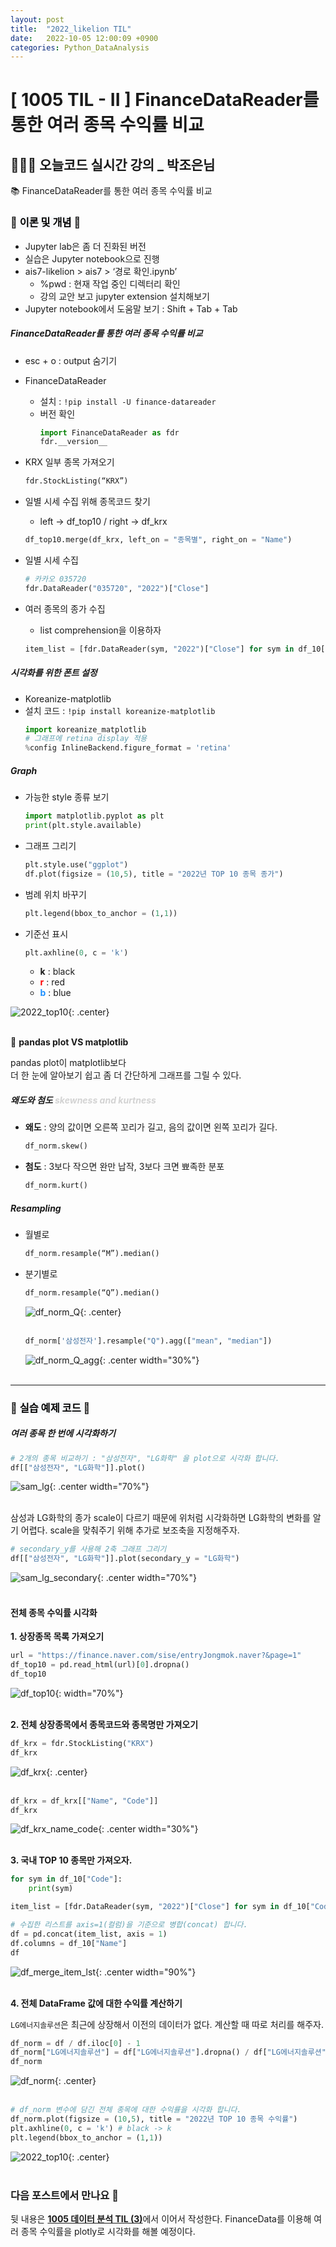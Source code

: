 ```yaml
---
layout: post
title:  "2022_likelion TIL"
date:   2022-10-05 12:00:09 +0900
categories: Python_DataAnalysis
---
```

# [ 1005 TIL - II ] FinanceDataReader를 통한 여러 종목 수익률 비교

## 👩🏻‍💻 오늘코드 실시간 강의 _ 박조은님
<!-- 이전 게시물 [**1004 데이터 분석 TIL (1)**](https://seul1230.github.io/2022_likelion/2022-10-04-likelion-TIL1/)과 이어지는 내용이다. -->
📚 FinanceDataReader를 통한 여러 종목 수익률 비교
<br/>

### 📑 <mark style='background-color: #f6f8fa'> 이론 및 개념</mark> 📑

- Jupyter lab은 좀 더 진화된 버전
- 실습은 Jupyter notebook으로 진행 
- ais7-likelion > ais7 > ‘경로 확인.ipynb’
  - %pwd : 현재 작업 중인 디렉터리 확인
  - 강의 교안 보고 jupyter extension 설치해보기
- Jupyter notebook에서 도움말 보기 : Shift + Tab + Tab

##### FinanceDataReader를 통한 여러 종목 수익률 비교
- esc + o : output 숨기기
- FinanceDataReader
    - 설치 : `!pip install -U finance-datareader`
    - 버전 확인
      ```python
      import FinanceDataReader as fdr
      fdr.__version__
      ```
- KRX 일부 종목 가져오기
  ```python
  fdr.StockListing(“KRX”)
  ```
- 일별 시세 수집 위해 종목코드 찾기
    - left -> df_top10 / right -> df_krx
    ```python
    df_top10.merge(df_krx, left_on = "종목별", right_on = "Name")
  ```

- 일별 시세 수집
  ```python
  # 카카오 035720 
  fdr.DataReader("035720", "2022")["Close"]
  ```
- 여러 종목의 종가 수집
    - list comprehension을 이용하자
  ```python
  item_list = [fdr.DataReader(sym, "2022")["Close"] for sym in df_10["Symbol"]]
  ```

##### 시각화를 위한 폰트 설정
- Koreanize-matplotlib
- 설치 코드 : `!pip install koreanize-matplotlib`
    ```python
    import koreanize_matplotlib
    # 그래프에 retina display 적용
    %config InlineBackend.figure_format = 'retina'
    ```

##### Graph
- 가능한 style 종류 보기
  ```python
  import matplotlib.pyplot as plt
  print(plt.style.available)
  ```
- 그래프 그리기
  ```python
  plt.style.use("ggplot")
  df.plot(figsize = (10,5), title = "2022년 TOP 10 종목 종가")
  ```

- 범례 위치 바꾸기
  ```python
  plt.legend(bbox_to_anchor = (1,1))
  ```

- 기준선 표시
  ```python
  plt.axhline(0, c = 'k')
  ```
  - **k** : black
  - **<font color='red'>r</font>** : red
  - **<font color='dodgerblue'>b</font>** : blue

![2022_top10](/assets/img/img_221005/2022_top10.png){: .center} <br/><br/>

🤔 **pandas plot VS matplotlib**

pandas plot이 matplotlib보다 <br/>
더 한 눈에 알아보기 쉽고 좀 더 간단하게 그래프를 그릴 수 있다.

##### 왜도와 첨도 <font color = 'lightgray'>skewness and kurtness</font>
- **왜도** : 양의 값이면 오른쪽 꼬리가 길고, 음의 값이면 왼쪽 꼬리가 길다.
  ```python
  df_norm.skew()
  ```
- **첨도** : 3보다 작으면 완만 납작, 3보다 크면 뾰족한 분포
  ```python
  df_norm.kurt()
  ```

##### Resampling
- 월별로
  ```python
  df_norm.resample(“M”).median()
  ```


- 분기별로
  ```python
  df_norm.resample(“Q”).median()
  ```

  ![df_norm_Q](/assets/img/img_221005/df_norm_Q.png){: .center} <br/><br/>
  
  ```python
  df_norm['삼성전자'].resample("Q").agg(["mean", "median"])
  ```

  ![df_norm_Q_agg](/assets/img/img_221005/df_norm_Q_agg.png){: .center width="30%"} <br/><br/>

***

### 🚗 <mark style='background-color: #f6f8fa'> 실습 예제 코드 </mark> 🚙

##### 여러 종목 한 번에 시각화하기
```python
# 2개의 종목 비교하기 : "삼성전자", "LG화학" 을 plot으로 시각화 합니다.
df[["삼성전자", "LG화학"]].plot()
```
![sam_lg](/assets/img/img_221005/sam_lg.png){: .center width="70%"} <br/><br/>

삼성과 LG화학의 종가 scale이 다르기 때문에 위처럼 시각화하면 LG화학의 변화를 알기 어렵다. scale을 맞춰주기 위해 추가로 보조축을 지정해주자.

```python
# secondary_y를 사용해 2축 그래프 그리기
df[["삼성전자", "LG화학"]].plot(secondary_y = "LG화학")
```
![sam_lg_secondary](/assets/img/img_221005/sam_lg_secondary.png){: .center width="70%"} <br/><br/>

#### 전체 종목 수익률 시각화
**1. 상장종목 목록 가져오기**
```python
url = "https://finance.naver.com/sise/entryJongmok.naver?&page=1"
df_top10 = pd.read_html(url)[0].dropna()
df_top10
```
![df_top10](/assets/img/img_221005/df_top10.png){: width="70%"} <br/><br/>

**2. 전체 상장종목에서 종목코드와 종목명만 가져오기**

```python
df_krx = fdr.StockListing("KRX")
df_krx
```
![df_krx](/assets/img/img_221005/df_krx.png){: .center} <br/><br/>
```python
df_krx = df_krx[["Name", "Code"]]
df_krx
```
![df_krx_name_code](/assets/img/img_221005/df_krx_name_code.png){: .center width="30%"} <br/><br/>

**3. 국내 TOP 10 종목만 가져오자.**
   
```python
for sym in df_10["Code"]:
    print(sym)

item_list = [fdr.DataReader(sym, "2022")["Close"] for sym in df_10["Code"]]

# 수집한 리스트를 axis=1(컬럼)을 기준으로 병합(concat) 합니다.
df = pd.concat(item_list, axis = 1)
df.columns = df_10["Name"]
df
```
![df_merge_item_lst](/assets/img/img_221005/df_merge_item_lst.png){: .center width="90%"} <br/><br/>

**4. 전체 DataFrame 값에 대한 수익률 계산하기**

`LG에너지솔루션`은 최근에 상장해서 이전의 데이터가 없다. 계산할 때 따로 처리를 해주자.

```python
df_norm = df / df.iloc[0] - 1
df_norm["LG에너지솔루션"] = df["LG에너지솔루션"].dropna() / df["LG에너지솔루션"].dropna()[0] - 1
df_norm
```
![df_norm](/assets/img/img_221005/df_norm.png){: .center} <br/><br/>

```python
# df_norm 변수에 담긴 전체 종목에 대한 수익률을 시각화 합니다.
df_norm.plot(figsize = (10,5), title = "2022년 TOP 10 종목 수익률")
plt.axhline(0, c = 'k') # black -> k
plt.legend(bbox_to_anchor = (1,1))
```
![2022_top10](/assets/img/img_221005/2022_top10.png){: .center} <br/><br/>


### 다음 포스트에서 만나요 🙌
뒷 내용은 [**1005 데이터 분석 TIL (3)**](https://seul1230.github.io/2022_likelion/2022-10-05-likelion-TIL3/)에서 이어서 작성한다.
FinanceData를 이용해 여러 종목 수익률을 plotly로 시각화를 해볼 예정이다.



<!-- ### 🐾　　🐾
### 🐾　　🐾
### 🐾　　🐾
### 🐾　　🐾
### 🐾　　🐾
### 🐾　　🐾 
<font color='dodgerblue'> 예쁜 파랑 </font>
<font color='lightgray'>Miss</font>
<mark style='background-color: #f1f8ff'> 연한 파랑 </mark>
<mark style='background-color: #fff5b1'> 연한 노랑 </mark>
<mark style='background-color: #ffdce0'> 연한 빨강 </mark>
<mark style='background-color: #dcffe4'> 연한 초록 </mark>
<mark style='background-color: #f5f0ff'> 연한 보라 </mark>
<mark style='background-color: #f6f8fa'> 연한 회색 </mark>
-->
